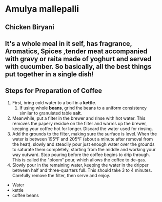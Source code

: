 # Amulya mallepalli
## Chicken Biryani
It's a whole meal in it self, has fragrance, **Aromatics**, **Spices** ,tender meat accompanied with gravy or raita made of yoghurt and served with cucumber. So basically, all the best things put together in a single dish!
--- 
Steps for Preparation of Coffee
---
1. First, bring cold water to a boil in a **kettle**.
    1. If using whole **beans**, grind the beans to a uniform consistency similar to granulated table **salt**. 
3. Meanwhile, put a filter in the brewer and rinse with hot water. This removes the papery residue on the filter and warms up the brewer, keeping your coffee hot for longer. Discard the water used for rinsing. 
4. Add the grounds to the filter, making sure the surface is level. When the water is between 195°F and 205°F (about a minute after removal from the heat), slowly and steadily pour just enough water over the grounds to saturate them completely, starting from the middle and working your way outward. Stop pouring before the coffee begins to drip through. This is called the "bloom" pour, which allows the coffee to de-gas.
5. Slowly pour in the remaining water, keeping the water in the dripper between half and three-quarters full. This should take 3 to 4 minutes. Carefully remove the filter, then serve and enjoy.

* Water
* kettle
* coffee beans

